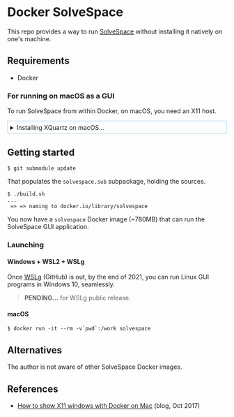 # Docker SolveSpace

This repo provides a way to run [SolveSpace](http://solvespace.com/) without installing it natively on one's machine.

## Requirements

- Docker

### For running on macOS as a GUI

To run SolveSpace from within Docker, on macOS, you need an X11 host.

<details style="border: 1px solid lightblue; padding: 0.4em;"><summary>Installing XQuartz on macOS...</summary>

- Download and install from [xquartz.org](https://www.xquartz.org/index.html) (version 2.8.1 or later)
- Launch `XQuartz` 
- `Preferences` > `Security` > enable `Allow connections from network clients`

   >Now your Mac will be listening on port 6000 for X11 connections.

   >Note: You can close the `xterm` window that opens. Don't need it.

- Quit and restart XQuartz (needed for the setting to take effect)
- In a macOS terminal: 

   ```
   $ xhost + localhost
   localhost being added to access control list
   ```

These instructions were based on:

- [To forward X11 from inside a docker container to a host running macOS](https://gist.github.com/cschiewek/246a244ba23da8b9f0e7b11a68bf3285) (gist, 2017)

<!--
[release notes](https://www.xquartz.org/releases)
-->

</details>


## Getting started

```
$ git submodule update
```

That populates the `solvespace.sub` subpackage, holding the sources.

```
$ ./build.sh
...
 => => naming to docker.io/library/solvespace
```

You now have a `solvespace` Docker image (~780MB) that can run the SolveSpace GUI application.

### Launching

#### Windows + WSL2 + WSLg

Once [WSLg](https://github.com/microsoft/wslg) (GitHub) is out, by the end of 2021, you can run Linux GUI programs in Windows 10, seamlessly.

<!--
tbd. Instructions on how to run it off the Docker image - once we have access to WSLg.
-->

>**PENDING...** for WSLg public release.

#### macOS

```
$ docker run -it --rm -v`pwd`:/work solvespace
```

<!-- tbd. 
- directory mappings so it can edit files in some folder (`/work`)
-->


## Alternatives

The author is not aware of other SolveSpace Docker images.


## References

- [How to show X11 windows with Docker on Mac](https://medium.com/@mreichelt/how-to-show-x11-windows-within-docker-on-mac-50759f4b65cb) (blog, Oct 2017)

<!--
https://gist.github.com/cschiewek/246a244ba23da8b9f0e7b11a68bf3285
-->